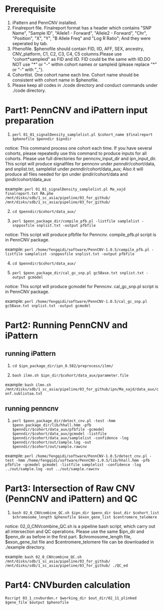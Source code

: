 # Prerequisite
1. iPattern and PennCNV installed.
2. Finalreport file. Finalreport format has a header which contains "SNP Name", "Sample ID", "Allele1 - Forward", "Allele2 - Forward", "Chr", "Position", "X", "Y", "B Allele Freq" and "Log R Ratio"; And they were seperated by tab. 
3. Phenofile. $phenofile should contain FID, IID, AFF, SEX, ancestry, CNV\_platform, C1, C2, C3, C4, C5 columns.Please use "cohort\*sampleid" as FID and IID. FID could be the same with IID.DO NOT use "\*" or "-" within cohort names or sampleid (please replace "\*" or "-" with "\_").
4. Cohortlist. One cohort name each line. Cohort name should be consistent with cohort name in $phenofile.
5. Please keep all codes in ./code directory and conduct commands under ./code directory. 


# Part1: PennCNV and iPattern input preparation

1. `perl 01_01_signalDensity_samplelist.pl $cohort_name $finalreport $phenofile $penndir $ipndir`

notice: This command process one cohort each time. If you have several cohorts, please repeatedly use this command to produce inputs for all cohorts. Please use full directories for penncnv\_input\_dir and ipn\_input\_dir. This script will produce signalfiles for penncnv under $penndir/$cohort/data, and snplist.txt, samplelist under $penndir/$cohort/data\_aux; Also it will produce all files needed for ipn under $ipndir/$cohort/data and $ipndir/$cohort/data\_aux

example: `perl 01_01_signalDensity_samplelist.pl Ma_xajd finalreport.txt MA.phe /mnt/disks/sdb/1_sc_asia/pipeline/03_for_github/ /mnt/disks/sdb/1_sc_asia/pipeline/03_for_github/`

2. `cd $penndir/$cohort/data_aux/`

3. `perl $penn_package_dir/compile_pfb.pl -listfile samplelist -snpposfile snplist.txt -output pfbfile`

notice: This script will produce pfbfile for Penncnv. compile\_pfb.pl script is in PennCNV package.

example: `perl /home/fengqidi/software/PennCNV-1.0.5/compile_pfb.pl -listfile samplelist -snpposfile snplist.txt -output pfbfile`

4. `cd $penndir/$cohort/data_aux/`

5. `perl $penn_package_dir/cal_gc_snp.pl gc5Base.txt snplist.txt -output gcmodel`

notice: This script will produce gcmodel for Penncnv. cal\_gc\_snp.pl script is in PennCNV package.

example: `perl /home/fengqidi/software/PennCNV-1.0.5/cal_gc_snp.pl gc5Base.txt snplist.txt -output gcmodel`


# Part2: Running PennCNV and iPattern

## running iPattern
1. `cd $ipn_package_dir/ipn_0.582/preprocess/ilmn/`

2. `bash ilmn.sh $ipn_dir/$cohort/data_aux/parameter.file`

example: `bash ilmn.sh /mnt/disks/sdb/1_sc_asia/pipeline/03_for_github/ipn/Ma_xajd/data_aux/conf.sublistaa.txt`

## running penncnv

1. `perl $penn_package_dir/detect_cnv.pl -test -hmm $penn_package_dir/lib/hhall.hmm -pfb $penndir/$cohort/data_aux/pfbfile -gcmodel $penndir/$cohort/data_aux/gcmodel -listfile $penndir/$cohort/data_aux/samplelist -confidence -log $penndir/$cohort/out/sample.log -out $penndir/$cohort/out/sample.rawcnv`

example: `perl /home/fengqidi/software/PennCNV-1.0.5/detect_cnv.pl -test -hmm /home/fengqidi/software/PennCNV-1.0.5/lib/hhall.hmm -pfb pfbfile -gcmodel gcmodel -listfile samplelist -confidence -log ../out/sample.log -out ../out/sample.rawcnv`


# Part3: Intersection of Raw CNV (PennCNV and iPattern) and QC

1. `bash 02_0_CNVcombine_QC.sh $ipn_dir $penn_dir $out_dir $cohort_list $chromosome_length $phenofile $exon_gene_list $centromere_telomere`

notice: 02\_0\_CNVcombine\_QC.sh is a pipeline bash script, which carry out all intersection and QC operations.
Please use the same $ipn\_dir and $penn\_dir as before in the first part. $chromosome\_length file, $exon\_gene\_list file and $centromere\_telomere file can be downloaded in ./example directory.

example: `bash 02_0_CNVcombine_QC.sh /mnt/disks/sdb/1_sc_asia/pipeline/03_for_github/ /mnt/disks/sdb/1_sc_asia/pipeline/03_for_github/ ./QC_ed`


# Part4: CNVburden calculation
`Rscript 03_1_cnvburden.r $working_dir $out_dir/02_11_plinked $gene_file $output $phenofile`


